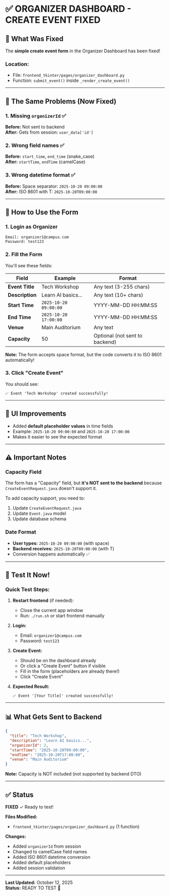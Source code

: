 # ✅ ORGANIZER DASHBOARD - CREATE EVENT FIXED

## 🎯 What Was Fixed

The **simple create event form** in the Organizer Dashboard has been fixed!

### Location:
- File: `frontend_tkinter/pages/organizer_dashboard.py`
- Function: `submit_event()` inside `_render_create_event()`

---

## 🐛 The Same Problems (Now Fixed)

### 1. Missing `organizerId` ✅
**Before:** Not sent to backend  
**After:** Gets from session: `user_data['id']`

### 2. Wrong field names ✅
**Before:** `start_time`, `end_time` (snake_case)  
**After:** `startTime`, `endTime` (camelCase)

### 3. Wrong datetime format ✅
**Before:** Space separator: `2025-10-20 09:00:00`  
**After:** ISO 8601 with T: `2025-10-20T09:00:00`

---

## 📝 How to Use the Form

### 1. Login as Organizer
```
Email: organizer1@campus.com
Password: test123
```

### 2. Fill the Form

You'll see these fields:

| Field | Example | Format |
|-------|---------|--------|
| **Event Title** | Tech Workshop | Any text (3-255 chars) |
| **Description** | Learn AI basics... | Any text (10+ chars) |
| **Start Time** | `2025-10-20 09:00:00` | YYYY-MM-DD HH:MM:SS |
| **End Time** | `2025-10-20 17:00:00` | YYYY-MM-DD HH:MM:SS |
| **Venue** | Main Auditorium | Any text |
| **Capacity** | 50 | Optional (not sent to backend) |

**Note:** The form accepts space format, but the code converts it to ISO 8601 automatically!

### 3. Click "Create Event"

You should see:
```
✅ Event 'Tech Workshop' created successfully!
```

---

## 🎨 UI Improvements

- Added **default placeholder values** in time fields
- Example: `2025-10-20 09:00:00` and `2025-10-20 17:00:00`
- Makes it easier to see the expected format

---

## ⚠️ Important Notes

### Capacity Field
The form has a "Capacity" field, but **it's NOT sent to the backend** because `CreateEventRequest.java` doesn't support it.

To add capacity support, you need to:
1. Update `CreateEventRequest.java`
2. Update `Event.java` model
3. Update database schema

### Date Format
- **User types:** `2025-10-20 09:00:00` (with space)
- **Backend receives:** `2025-10-20T09:00:00` (with T)
- Conversion happens automatically ✅

---

## 🧪 Test It Now!

### Quick Test Steps:

1. **Restart frontend** (if needed):
   - Close the current app window
   - Run: `./run.sh` or start frontend manually

2. **Login:**
   - Email: `organizer1@campus.com`
   - Password: `test123`

3. **Create Event:**
   - Should be on the dashboard already
   - Or click a "Create Event" button if visible
   - Fill in the form (placeholders are already there!)
   - Click "Create Event"

4. **Expected Result:**
   ```
   ✅ Event '[Your Title]' created successfully!
   ```

---

## 📊 What Gets Sent to Backend

```json
{
  "title": "Tech Workshop",
  "description": "Learn AI basics...",
  "organizerId": 2,
  "startTime": "2025-10-20T09:00:00",
  "endTime": "2025-10-20T17:00:00",
  "venue": "Main Auditorium"
}
```

**Note:** Capacity is NOT included (not supported by backend DTO)

---

## ✅ Status

**FIXED** ✓ Ready to test!

**Files Modified:**
- `frontend_tkinter/pages/organizer_dashboard.py` (1 function)

**Changes:**
- Added `organizerId` from session
- Changed to camelCase field names
- Added ISO 8601 datetime conversion
- Added default placeholders
- Added session validation

---

**Last Updated:** October 12, 2025  
**Status:** READY TO TEST 🚀
